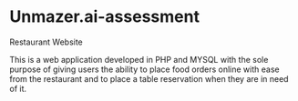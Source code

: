 # Unmazer.ai-assessment

Restaurant Website

This is a web application developed in PHP and MYSQL with the sole purpose of giving users the ability to place food orders online with ease from the restaurant and to place a table reservation when they are in need of it.
